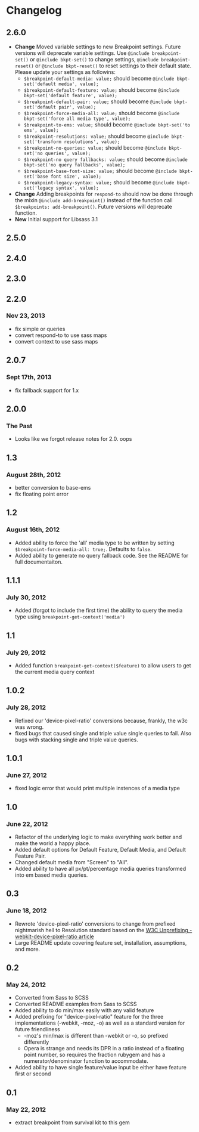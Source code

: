 # Changelog

## 2.6.0
* **Change** Moved variable settings to new Breakpoint settings. Future versions will deprecate variable settings. Use `@include breakpoint-set()` or `@include bkpt-set()` to change settings, `@include breakpoint-reset()` or `@include bkpt-reset()` to reset settings to their default state. Please update your settings as followins:
  * `$breakpoint-default-media: value;` should become `@include bkpt-set('default media', value);`
  * `$breakpoint-default-feature: value;` should become `@include bkpt-set('default feature', value);`
  * `$breakpoint-default-pair: value;` should become `@include bkpt-set('default pair', value);`
  * `$breakpoint-force-media-all: value;` should become `@include bkpt-set('force all media type', value);`
  * `$breakpoint-to-ems: value;` should become `@include bkpt-set('to ems', value);`
  * `$breakpoint-resolutions: value;` should become `@include bkpt-set('transform resolutions', value);`
  * `$breakpoint-no-queries: value;` should become `@include bkpt-set('no queries', value);`
  * `$breakpoint-no query fallbacks: value;` should become `@include bkpt-set('no query fallbacks', value);`
  * `$breakpoint-base-font-size: value;` should become `@include bkpt-set('base font size', value);`
  * `$breakpoint-legacy-syntax: value;` should become `@include bkpt-set('legacy syntax', value);`
* **Change** Adding breakpoints for `respond-to` should now be done through the mixin `@include add-breakpoint()` instead of the function call `$breakpoints: add-breakpoint()`. Future versions will deprecate function.
* **New** Initial support for Libsass 3.1

## 2.5.0

## 2.4.0

## 2.3.0

## 2.2.0
### Nov 23, 2013
* fix simple or queries
* convert respond-to to use sass maps
* convert context to use sass maps

## 2.0.7
### Sept 17th, 2013
* fix fallback support for 1.x

## 2.0.0
### The Past
* Looks like we forgot release notes for 2.0. oops

## 1.3
### August 28th, 2012
* better conversion to base-ems
* fix floating point error

## 1.2
### August 16th, 2012
* Added ability to force the 'all' media type to be written by setting `$breakpoint-force-media-all: true;`. Defaults to `false`.
* Added ability to generate no query fallback code. See the README for full documentaiton.

## 1.1.1
### July 30, 2012
* Added (forgot to include the first time) the ability to query the media type using `breakpoint-get-context('media')`


## 1.1
### July 29, 2012
* Added function `breakpoint-get-context($feature)` to allow users to get the current media query context

## 1.0.2
### July 28, 2012
* Refixed our 'device-pixel-ratio' conversions because, frankly, the w3c was wrong.
* fixed bugs that caused single and triple value single queries to fail. Also bugs with stacking single and triple value queries.

## 1.0.1
### June 27, 2012
* fixed logic error that would print multiple instences of a media type

## 1.0
### June 22, 2012
* Refactor of the underlying logic to make everything work better and make the world a happy place.
* Added default options for Default Feature, Default Media, and Default Feature Pair.
* Changed default media from "Screen" to "All".
* Added ability to have all px/pt/percentage media queries transformed into em based media queries.

## 0.3
### June 18, 2012
* Rewrote 'device-pixel-ratio' conversions to change from prefixed nightmarish hell to Resolution standard based on the [W3C Unprefixing -webkit-device-pixel-ratio article](http://www.w3.org/blog/CSS/2012/06/14/unprefix-webkit-device-pixel-ratio/)
* Large README update covering feature set, installation, assumptions, and more.

## 0.2
### May 24, 2012
* Converted from Sass to SCSS
* Converted README examples from Sass to SCSS
* Added ability to do min/max easily with any valid feature
* Added prefixing for "device-pixel-ratio" feature for the three implementations (-webkit, -moz, -o) as well as a standard version for future friendliness
  * -moz's min/max is different than -webkit or -o, so prefixed differently
  * Opera is strange and needs its DPR in a ratio instead of a floating point number, so requires the fraction rubygem and has a numerator/denominator function to accommodate.
* Added ability to have single feature/value input be either have feature first or second

## 0.1
### May 22, 2012
* extract breakpoint from survival kit to this gem
